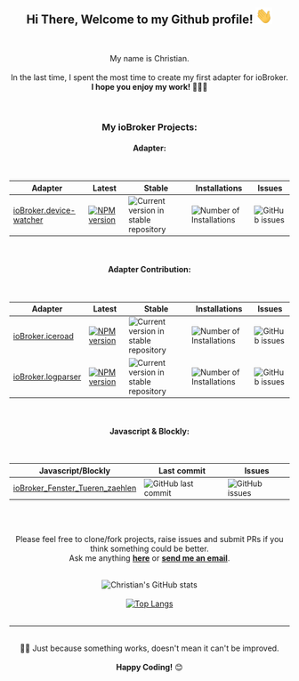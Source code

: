 <div align="center">
<h2> Hi There, Welcome to my Github profile! <img src="assets/img/Hi.gif" width="30"></h2>
<br />

My name is Christian.
<br />
<br />
In the last time, I spent the most time to create my first adapter for ioBroker.
<br />
**I hope you enjoy my work! 👨🏼‍💻**
<br />

<br />
  <h3>My ioBroker Projects:</h3>
<h4> Adapter: </h4>
<br />

| Adapter                                                                       | Latest                                                                                                                            | Stable                                                                                           | Installations                                                                         | Issues                                                                                 |
| ----------------------------------------------------------------------------- | --------------------------------------------------------------------------------------------------------------------------------- | ------------------------------------------------------------------------------------------------ | ------------------------------------------------------------------------------------- | -------------------------------------------------------------------------------------- |
| [ioBroker.device-watcher](https://github.com/ciddi89/ioBroker.device-watcher) | [![NPM version](https://img.shields.io/npm/v/iobroker.device-watcher.svg)](https://www.npmjs.com/package/iobroker.device-watcher) | ![Current version in stable repository ](https://iobroker.live/badges/device-watcher-stable.svg) | ![Number of Installations](https://iobroker.live/badges/device-watcher-installed.svg) | ![GitHub issues](https://img.shields.io/github/issues/ciddi89/ioBroker.device-watcher) |

<br />
<h4>Adapter Contribution: </h4>
<br />

| Adapter                                                                                 | Latest                                                                                                                 | Stable                                                                                    | Installations                                                                   | Issues                                                                                                |
| --------------------------------------------------------------------------------------- | ---------------------------------------------------------------------------------------------------------------------- | ----------------------------------------------------------------------------------------- | ------------------------------------------------------------------------------- | ----------------------------------------------------------------------------------------------------- |
| [ioBroker.iceroad](https://github.com/iobroker-community-adapters/ioBroker.iceroad)     | [![NPM version](http://img.shields.io/npm/v/iobroker.iceroad.svg)](https://www.npmjs.com/package/iobroker.iceroad)     | ![Current version in stable repository](http://iobroker.live/badges/iceroad-stable.svg)   | ![Number of Installations](http://iobroker.live/badges/iceroad-installed.svg)   | ![GitHub issues](https://img.shields.io/github/issues/iobroker-community-adapters/ioBroker.iceroad)   |
| [ioBroker.logparser](https://github.com/iobroker-community-adapters/ioBroker.logparser) | [![NPM version](http://img.shields.io/npm/v/iobroker.logparser.svg)](https://www.npmjs.com/package/iobroker.logparser) | ![Current version in stable repository](http://iobroker.live/badges/logparser-stable.svg) | ![Number of Installations](http://iobroker.live/badges/logparser-installed.svg) | ![GitHub issues](https://img.shields.io/github/issues/iobroker-community-adapters/ioBroker.logparser) |

<br />

<h4> Javascript & Blockly: </h4>
<br />

| Javascript/Blockly                                                                            | Last commit                                                                                              | Issues                                                                                         |
| --------------------------------------------------------------------------------------------- | -------------------------------------------------------------------------------------------------------- | ---------------------------------------------------------------------------------------------- |
| [ioBroker_Fenster_Tueren_zaehlen](https://github.com/ciddi89/ioBroker_Fenster_Tueren_zaehlen) | ![GitHub last commit](https://img.shields.io/github/last-commit/ciddi89/ioBroker_Fenster_Tueren_zaehlen) | ![GitHub issues](https://img.shields.io/github/issues/ciddi89/ioBroker_Fenster_Tueren_zaehlen) |

<br />
<br />

Please feel free to clone/fork projects, raise issues and submit PRs if you think something could be better.<br />
Ask me anything **[here](https://github.com/ciddi89/ciddi89/issues/new)** or <a href="mailto:mail@christian-behrends.de"><b>send me an email</b></a>.
<br />
<br />

![Christian's GitHub stats](https://github-readme-stats.vercel.app/api?username=ciddi89&show_icons=true&theme=onedark)
<br />
<br />
[![Top Langs](https://github-readme-stats.vercel.app/api/top-langs/?username=ciddi89&layout=compact&theme=onedark)](https://github.com/ciddi89/?tab=repositories)
<br />
<br />

---

<br />
☝🏼 Just because something works, doesn't mean it can't be improved.
<br />
<br />
  <b>Happy Coding!</b> 😊

</div>
